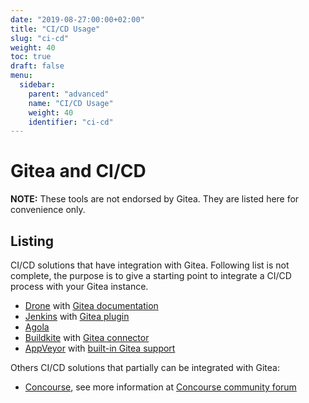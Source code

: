 ```yaml
---
date: "2019-08-27:00:00+02:00"
title: "CI/CD Usage"
slug: "ci-cd"
weight: 40
toc: true
draft: false
menu:
  sidebar:
    parent: "advanced"
    name: "CI/CD Usage"
    weight: 40
    identifier: "ci-cd"
---
```


# Gitea and CI/CD

**NOTE:** These tools are not endorsed by Gitea. They are listed here for convenience only.

## Listing

CI/CD solutions that have integration with Gitea. Following list is not complete,
the purpose is to give a starting point to integrate a CI/CD process with your Gitea instance.

 - [Drone](https://drone.io) with [Gitea documentation](https://docs.drone.io/installation/providers/gitea/)
 - [Jenkins](https://jenkins.io/) with [Gitea plugin](https://plugins.jenkins.io/gitea)
 - [Agola](https://agola.io)
 - [Buildkite](https://buildkite.com) with [Gitea connector](https://github.com/techknowlogick/gitea-buildkite-connector)
 - [AppVeyor](https://www.appveyor.com) with [built-in Gitea support](https://www.appveyor.com/blog/2019/09/05/gitea-receives-first-class-support-in-appveyor/)

Others CI/CD solutions that partially can be integrated with Gitea:
 - [Concourse](https://www.concourse-ci.org), see more information at [Concourse community forum](https://discuss.concourse-ci.org/t/concourse-ci-and-gitea-oauth/1475)
